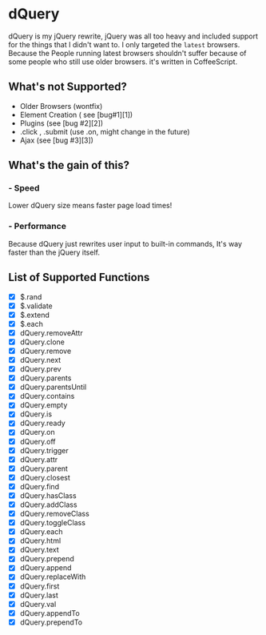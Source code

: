 dQuery
===================

dQuery is my jQuery rewrite, jQuery was all too heavy and included support for the things that I didn't want to. I only targeted the `latest` browsers. Because the People running latest browsers shouldn't suffer because of some people who still use older browsers.
it's written in CoffeeScript.

## What's not Supported?
 * Older Browsers (wontfix)
 * Element Creation ( see [bug#1][1])
 * Plugins (see [bug #2][2])
 * .click , .submit (use .on, might change in the future)
 * Ajax (see [bug #3][3])

## What's the gain of this?
### - Speed
Lower dQuery size means faster page load times!
### - Performance
Because dQuery just rewrites user input to built-in commands, It's way faster than the jQuery itself.

## List of Supported Functions
- [x] $.rand
- [x] $.validate
- [x] $.extend
- [x] $.each
- [x] dQuery.removeAttr
- [x] dQuery.clone
- [x] dQuery.remove
- [x] dQuery.next
- [x] dQuery.prev
- [x] dQuery.parents
- [x] dQuery.parentsUntil
- [x] dQuery.contains
- [x] dQuery.empty
- [x] dQuery.is
- [x] dQuery.ready
- [x] dQuery.on
- [x] dQuery.off
- [x] dQuery.trigger
- [x] dQuery.attr
- [x] dQuery.parent
- [x] dQuery.closest
- [x] dQuery.find
- [x] dQuery.hasClass
- [x] dQuery.addClass
- [x] dQuery.removeClass
- [x] dQuery.toggleClass
- [x] dQuery.each
- [x] dQuery.html
- [x] dQuery.text
- [x] dQuery.prepend
- [x] dQuery.append
- [x] dQuery.replaceWith
- [x] dQuery.first
- [x] dQuery.last
- [x] dQuery.val
- [x] dQuery.appendTo
- [x] dQuery.prependTo
